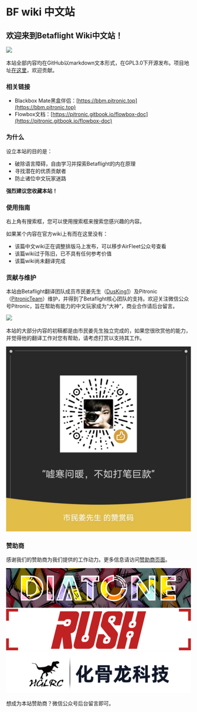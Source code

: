 # BF wiki 中文站

## 欢迎来到Betaflight Wiki中文站！

![](.gitbook/assets/bf_logo.png)

本站全部内容均在GitHub以markdown文本形式，在GPL3.0下开源发布。项目地址[在这里](https://github.com/AirFleetTeam/BF-wiki-in-Chinese)，欢迎贡献。

### 相关链接

* Blackbox Mate黑盒伴侣：[https://bbm.pitronic.top](https://bbm.pitronic.top)
* Flowbox文档：[https://pitronic.gitbook.io/flowbox-doc](https://pitronic.gitbook.io/flowbox-doc)

### 为什么

设立本站的目的是：

* 破除语言障碍，自由学习并探索Betaflight的内在原理
* 寻找潜在的优质贡献者
* 防止诸位中文玩家迷路

**强烈建议您收藏本站！**

### 使用指南

右上角有搜索框，您可以使用搜索框来搜索您感兴趣的内容。

如果某个内容在官方wiki上有而在这里没有：

* 该篇中文wiki正在调整排版马上发布，可以移步AirFleet公众号查看
* 该篇wiki过于陈旧，已不具有任何参考价值
* 该篇wiki尚未翻译完成

### 贡献与维护

本站由Betaflight翻译团队成员市民姜先生（[DusKing1](https://github.com/DusKing1)）及Pitronic（[PitronicTeam](https://github.com/pitronicteam)）维护，并得到了Betaflight核心团队的支持。欢迎关注微信公众号Pitronic，旨在帮助有能力的中文玩家成为“大神”，商业合作请后台留言。

![](.gitbook/assets/QRcode.png)

本站的大部分内容的初稿都是由市民姜先生独立完成的，如果您很欣赏他的能力，并觉得他的翻译工作对您有帮助，请考虑打赏以支持其工作。

![](.gitbook/assets/小姜的赞赏码.jpg)



### 赞助商

感谢我们的赞助商为我们提供的工作动力。更多信息请访问[赞助商页面](sponsors.md)。

[![](.gitbook/assets/DIATONE.png)](https://www.jahoooo.cn) ![](.gitbook/assets/RUSH+.jpg)[![](.gitbook/assets/hglrc.png) ](https://hglrc.taobao.com)

想成为本站赞助商？微信公众号后台留言即可。

